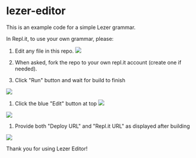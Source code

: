 # lezer-editor

This is an example code for a simple Lezer grammar.

In Repl.it, to use your own grammar, please:

1. Edit any file in this repo. 
![](https://imgur.com/gj4RzcH.png)

1. When asked, fork the repo to your own repl.it account (create one if needed). 
1. Click "Run" button and wait for build to finish

![](https://imgur.com/ZQuf9Gxl.png)

1. Click the blue "Edit" button at top
![](https://imgur.com/Zs4RMGpl.png)

![](https://imgur.com/LX1fjjdl.png)

1. Provide both "Deploy URL" and "Repl.it URL" as displayed after building

![](https://imgur.com/nmgrl1el.png)

Thank you for using Lezer Editor!
